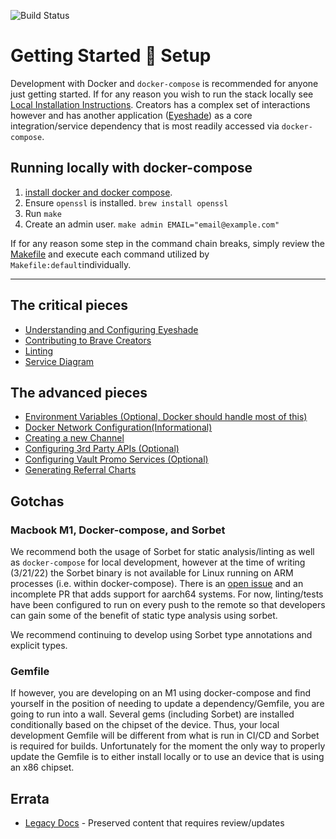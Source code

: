 ![Build Status](https://github.com/brave-intl/publishers/workflows/Build/badge.svg)

# Getting Started :wrench: Setup


Development with Docker and `docker-compose` is recommended for anyone just getting started.  If for any reason you wish to run the stack locally see [Local Installation Instructions](docs/LOCAL.md). Creators has a complex set of interactions however and has another application ([Eyeshade](https://github.com/brave-intl/bat-ledger)) as a core integration/service dependency that is most readily accessed via `docker-compose`.

## Running locally with docker-compose

1. [install docker and docker compose](https://docs.docker.com/compose/install/).
1. Ensure `openssl` is installed. `brew install openssl` 
1. Run `make`
1. Create an admin user. `make admin EMAIL="email@example.com"`

If for any reason some step in the command chain breaks, simply review the [Makefile](Makefile) and execute each command utilized by `Makefile:default`individually.

---

## The critical pieces
- [Understanding and Configuring Eyeshade](docs/EYESHADE.md)
- [Contributing to Brave Creators](docs/CONTRIBUTING.md)
- [Linting](docs/LINTING.md)
- [Service Diagram](docs/creators-diagram.png)

## The advanced pieces
- [Environment Variables (Optional, Docker should handle most of this)](docs/ENVIRONMENT.md)
- [Docker Network Configuration(Informational)](docs/NETWORKS.md)
- [Creating a new Channel](docs/CHANNELS.md)
- [Configuring 3rd Party APIs (Optional)](docs/API.md)
- [Configuring Vault Promo Services (Optional)](docs/PROMO.md)
- [Generating Referral Charts](docs/CHARTS.md)

## Gotchas

### Macbook M1, Docker-compose, and Sorbet

We recommend both the usage of Sorbet for static analysis/linting as well as `docker-compose` for local development, however at the time of writing (3/21/22) the Sorbet binary is not available for Linux running on ARM processes (i.e. within docker-compose).
There is an [open issue](https://github.com/sorbet/sorbet/issues/4119) and an incomplete PR that adds support for aarch64 systems.  For now, linting/tests have been configured to run on every push to the remote so that developers can gain some of the benefit of static type analysis using sorbet.

We recommend continuing to develop using Sorbet type annotations and explicit types.

### Gemfile

If however, you are developing on an M1 using docker-compose and find yourself in the position of needing to update a dependency/Gemfile, you are going to run into a wall.  Several gems (including Sorbet) are installed conditionally based on the chipset of the device.  Thus, your local development Gemfile will be different from what is run in CI/CD and Sorbet is required for builds.  Unfortunately for the moment the only way to properly update the Gemfile is to either install locally or to use an device that is using an x86 chipset.

## Errata
- [Legacy Docs](docs/LEGACY.md) - Preserved content that requires review/updates


